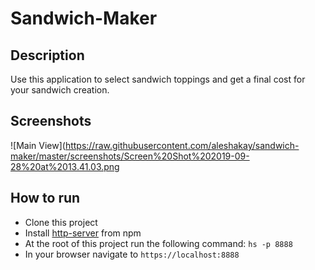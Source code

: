 # Sandwich-Maker

## Description
Use this application to select sandwich toppings and get a final cost for your sandwich creation.

## Screenshots

![Main View](https://raw.githubusercontent.com/aleshakay/sandwich-maker/master/screenshots/Screen%20Shot%202019-09-28%20at%2013.41.03.png

## How to run
* Clone this project 
* Install [http-server](https://www.npmjs.com/package/http-server) from npm
* At the root of this project run the following command: `hs -p 8888`
* In your browser navigate to `https://localhost:8888`